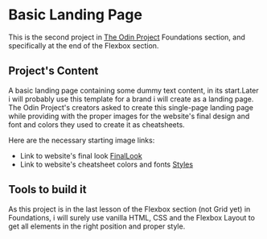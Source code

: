 # Basic Landing Page
This is the second project in [The Odin Project](https://www.theodinproject.com) Foundations section, and specifically at the end of the Flexbox section. 

## Project's Content
A basic landing page containing some dummy text content, in its start.Later i will probably use this template for a brand i will create as a landing page. The Odin Project's creators asked to create this single-page landing page while providing with the proper images for the website's final design and font and colors they used to create it as cheatsheets. 

Here are the necessary starting image links:
* Link to website's final look [FinalLook](https://cdn.statically.io/gh/TheOdinProject/curriculum/81a5d553f4073e593d23a6ab00d50eef8620796d/foundations/html_css/project/imgs/01.png)
* Link to website's cheatsheet colors and fonts [Styles](https://cdn.statically.io/gh/TheOdinProject/curriculum/a38403e7d81cc8305af16ac48985cfbde87834d6/foundations/html_css/flexbox/project-landing-page/imgs/02.png)

## Tools to build it
As this project is in the last lesson of the Flexbox section (not Grid yet) in Foundations, i will surely use vanilla HTML, CSS and the Flexbox Layout to get all elements in the right position and proper style. 